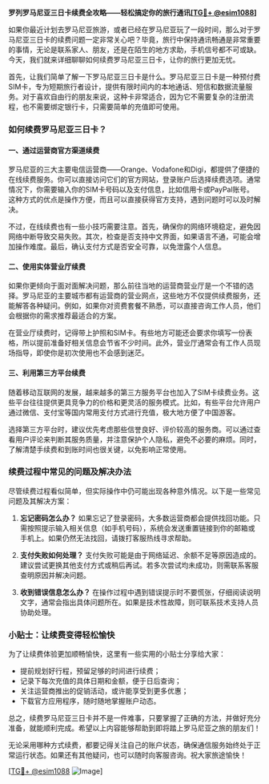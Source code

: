 **罗列罗马尼亚三日卡续费全攻略——轻松搞定你的旅行通讯[[TG💪+ @esim1088](https://t.me/s/esim1088)]**

如果你最近计划去罗马尼亚旅游，或者已经在罗马尼亚玩了一段时间，那么对于罗马尼亚三日卡的续费问题一定非常关心吧？毕竟，旅行中保持通讯畅通是非常重要的事情，无论是联系家人、朋友，还是在陌生的地方求助，手机信号都不可或缺。今天，我们就来详细聊聊如何续费罗马尼亚三日卡，让你的旅行更加无忧。

首先，让我们简单了解一下罗马尼亚三日卡是什么。罗马尼亚三日卡是一种预付费SIM卡，专为短期旅行者设计，提供有限时间内的本地通话、短信和数据流量服务。对于喜欢自由行的朋友来说，这种卡非常适合，因为它不需要复杂的注册流程，也不需要绑定银行卡，只需要简单的充值即可使用。

### 如何续费罗马尼亚三日卡？

#### 一、通过运营商官方渠道续费

罗马尼亚的三大主要电信运营商——Orange、Vodafone和Digi，都提供了便捷的在线续费服务。你可以直接访问它们的官方网站，登录账户后选择续费选项。通常情况下，你需要输入你的SIM卡号码以及支付信息，比如信用卡或PayPal账号。这种方式的优点是操作方便，而且可以直接获得官方支持，遇到问题时可以及时解决。

不过，在线续费也有一些小技巧需要注意。首先，确保你的网络环境稳定，避免因网络中断导致交易失败。其次，检查是否支持中文界面，如果语言不通，可能会增加操作难度。最后，确认支付方式是否安全可靠，以免泄露个人信息。

#### 二、使用实体营业厅续费

如果你更倾向于面对面解决问题，那么前往当地的运营商营业厅是一个不错的选择。罗马尼亚的主要城市都有运营商的营业网点，这些地方不仅提供续费服务，还能解答各种疑问。例如，如果你对资费套餐不熟悉，可以直接咨询工作人员，他们会根据你的需求推荐最适合的方案。

在营业厅续费时，记得带上护照和SIM卡。有些地方可能还会要求你填写一份表格，所以提前准备好相关信息会节省不少时间。此外，营业厅通常会有工作人员现场指导，即使你是初次使用也不会感到迷茫。

#### 三、利用第三方平台续费

随着移动互联网的发展，越来越多的第三方服务平台也加入了SIM卡续费业务。这些平台往往提供更具竞争力的价格和更灵活的服务模式。比如，有些平台允许用户通过微信、支付宝等国内常用支付方式进行充值，极大地方便了中国游客。

选择第三方平台时，建议优先考虑那些信誉良好、评价较高的服务商。可以通过查看用户评论来判断其服务质量，并注意保护个人隐私，避免不必要的麻烦。同时，了解清楚手续费和到账时间也很关键，以免影响正常使用。

### 续费过程中常见的问题及解决办法

尽管续费过程看似简单，但实际操作中仍可能出现各种意外情况。以下是一些常见问题及其解决方案：

1. **忘记密码怎么办？**
   如果忘记了登录密码，大多数运营商都会提供找回功能。只需按照提示输入相关信息（如手机号码），系统会发送重置链接到你的邮箱或手机上。如果仍然无法找回，请拨打客服热线寻求帮助。

2. **支付失败如何处理？**
   支付失败可能是由于网络延迟、余额不足等原因造成的。建议尝试更换其他支付方式或稍后再试。若多次尝试均未成功，则需联系客服查明原因并解决问题。

3. **收到错误信息怎么办？**
   在操作过程中遇到错误提示时不要慌张，仔细阅读说明文字，通常会指出具体问题所在。如果是技术性故障，则可联系技术支持人员协助处理。

### 小贴士：让续费变得轻松愉快

为了让续费体验更加顺畅愉快，这里有一些实用的小贴士分享给大家：
- 提前规划好行程，预留足够的时间进行续费；
- 记录下每次充值的具体日期和金额，便于日后查询；
- 关注运营商推出的促销活动，或许能享受到更多优惠；
- 下载官方应用程序，随时随地掌握账户动态。

总之，续费罗马尼亚三日卡并不是一件难事，只要掌握了正确的方法，并做好充分准备，就能顺利完成。希望以上内容能够帮助到即将踏上罗马尼亚之旅的朋友们！

无论采用哪种方式续费，都要记得关注自己的账户状态，确保通信服务始终处于正常运行状态。如果还有其他疑问，也可以随时向客服咨询。祝大家旅途愉快！

[[TG💪+ @esim1088](https://t.me/s/esim1088) ![Image](https://i.postimg.cc/4NQfJmqS/Snipaste-2025-05-13-00-14-12.png)]
